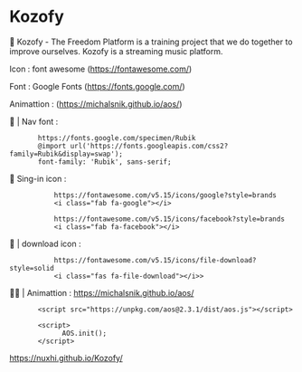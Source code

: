 # Kozofy
📀 Kozofy - The Freedom Platform is a training project that we do together to improve ourselves. Kozofy is a streaming music platform.



Icon : font awesome 
(https://fontawesome.com/)

Font : Google Fonts 
(https://fonts.google.com/)

Animattion : 
(https://michalsnik.github.io/aos/)

🍇 | Nav font : 

           https://fonts.google.com/specimen/Rubik
           @import url('https://fonts.googleapis.com/css2?family=Rubik&display=swap');
           font-family: 'Rubik', sans-serif;

🥞 Sing-in icon :

               https://fontawesome.com/v5.15/icons/google?style=brands
               <i class="fab fa-google"></i>
               
               https://fontawesome.com/v5.15/icons/facebook?style=brands
               <i class="fab fa-facebook"></i>

🍹 | download icon : 

               https://fontawesome.com/v5.15/icons/file-download?style=solid
               <i class="fas fa-file-download"></i>>
               
👯‍♀️ | Animattion : https://michalsnik.github.io/aos/

           <script src="https://unpkg.com/aos@2.3.1/dist/aos.js"></script>

           <script>
                 AOS.init();
           </script>

https://nuxhi.github.io/Kozofy/
